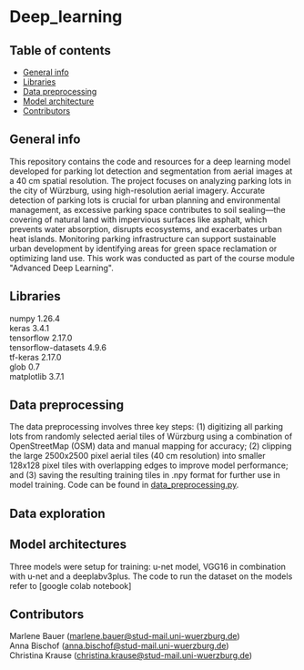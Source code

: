 # Deep_learning

## Table of contents
* [General info](#general-info)
* [Libraries](#libraries)
* [Data preprocessing](#data-preprocessing)
* [Model architecture](#model-architecture)
* [Contributors](#contributors)

## General info
This repository contains the code and resources for a deep learning model developed for parking lot detection and segmentation from aerial images at a 40 cm spatial resolution. The project focuses on analyzing parking lots in the city of Würzburg, using high-resolution aerial imagery. Accurate detection of parking lots is crucial for urban planning and environmental management, as excessive parking space contributes to soil sealing—the covering of natural land with impervious surfaces like asphalt, which prevents water absorption, disrupts ecosystems, and exacerbates urban heat islands. Monitoring parking infrastructure can support sustainable urban development by identifying areas for green space reclamation or optimizing land use. This work was conducted as part of the course module "Advanced Deep Learning".

## Libraries
numpy 1.26.4  
keras 3.4.1  
tensorflow 2.17.0  
tensorflow-datasets 4.9.6  
tf-keras 2.17.0  
glob 0.7  
matplotlib 3.7.1  

## Data preprocessing
The data preprocessing involves three key steps: (1) digitizing all parking lots from randomly selected aerial tiles of Würzburg using a combination of OpenStreetMap (OSM) data and manual mapping for accuracy; (2) clipping the large 2500x2500 pixel aerial tiles (40 cm resolution) into smaller 128x128 pixel tiles with overlapping edges to improve model performance; and (3) saving the resulting training tiles in .npy format for further use in model training. Code can be found in [data_preprocessing.py](data_preprocessing.py).

## Data exploration 


## Model architectures
Three models were setup for training: u-net model, VGG16 in combination with u-net and a deeplabv3plus. The code to run the dataset on the models refer to [google colab notebook] 

## Contributors
Marlene Bauer (marlene.bauer@stud-mail.uni-wuerzburg.de)  
Anna Bischof (anna.bischof@stud-mail.uni-wuerzburg.de)  
Christina Krause (christina.krause@stud-mail.uni-wuerzburg.de)  
